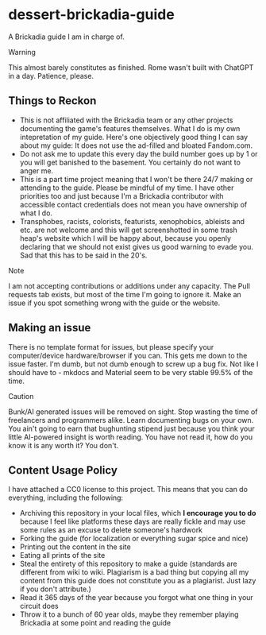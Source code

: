 # dessert-brickadia-guide

A Brickadia guide I am in charge of.

> [!WARNING]
> This almost barely constitutes as finished. Rome wasn't built with ChatGPT in a day. Patience, please.

## Things to Reckon

* This is not affiliated with the Brickadia team or any other projects documenting the game's features themselves. What I do is my own intepretation
of my guide. Here's one objectively good thing I can say about my guide: It does not use the ad-filled and bloated Fandom.com.
* Do not ask me to update this every day the build number goes up by 1 or you will get banished to the basement. You certainly do not want to anger me.
* This is a part time project meaning that I won't be there 24/7 making or attending to the guide. Please be mindful of my time.
I have other priorities too and just because I'm a Brickadia contributor with accessible contact credentials does not mean you have ownership of what I do.
* Transphobes, racists, colorists, featurists, xenophobics, ableists and etc. are not welcome and this will get screenshotted in some trash heap's website which
I will be happy about, because you openly declaring that we should not exist gives us good warning to evade you. Sad that this has to be said in the 20's.

> [!NOTE]
> I am not accepting contributions or additions under any capacity. The Pull requests tab exists, but most of the time I'm going to ignore it.
> Make an issue if you spot something wrong with the guide or the website.

## Making an issue

There is no template format for issues, but please specify your computer/device hardware/browser if you can. This gets me down to the issue faster.
I'm dumb, but not dumb enough to screw up a bug fix. Not like I should have to - mkdocs and Material seem to be very stable 99.5% of the time.

> [!CAUTION]
> Bunk/AI generated issues will be removed on sight. Stop wasting the time of freelancers and programmers alike. Learn documenting bugs on your own.
> You ain't going to earn that bughunting stipend just because you think your little AI-powered insight is worth reading. You have not read it, how do
> you know it is any worth it? You don't.

## Content Usage Policy

I have attached a CC0 license to this project. This means that you can do everything, including the following:

* Archiving this repository in your local files, which **I encourage you to do** because I feel like platforms these days are really fickle and may use
some rules as an excuse to delete someone's hardwork
* Forking the guide (for localization or everything sugar spice and nice)
* Printing out the content in the site
* Eating all prints of the site
* Steal the entirety of this repository to make a guide (standards are different from wiki to wiki.
Plagiarism is a bad thing but copying all my content from this guide does not constitute you as a plagiarist. Just lazy if you don't attribute.)
* Read it 365 days of the year because you forgot what one thing in your circuit does
* Throw it to a bunch of 60 year olds, maybe they remember playing Brickadia at some point and reading the guide
